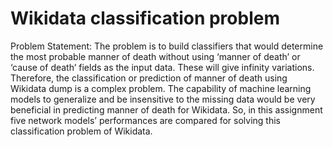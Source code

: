 # Wikidata classification problem

Problem Statement:
The problem is to build classifiers that would determine the most probable manner of death without using ‘manner of death’ or ‘cause of death’ fields as the input data. These will give infinity variations. Therefore, the classification or prediction of manner of death using Wikidata dump is a complex problem. The capability of machine learning models to generalize and be insensitive to the missing data would be very beneficial in predicting manner of death for Wikidata. So, in this assignment five network models’ performances are compared for solving this classification problem of Wikidata.
